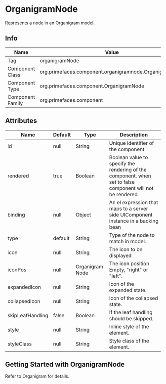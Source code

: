 # OrganigramNode

Represents a node in an Organigram model.

## Info

| Name | Value |
| - | - |
| Tag | organigramNode
| Component Class | org.primefaces.component.organigramnode.OrganigramNode
| Component Type | org.primefaces.component.OrganigramNode
| Component Family | org.primefaces.component |

## Attributes

| Name | Default | Type | Description | 
| --- | --- | --- | --- |
id | null | String | Unique identifier of the component
rendered | true | Boolean | Boolean value to specify the rendering of the component, when set to false component will not be rendered.
binding | null | Object | An el expression that maps to a server side UIComponent instance in a backing bean
type | default | String | Type of the node to match in model.
icon | null | String | The icon to be displayed
iconPos | null | Organigram Node | The icon position. Empty, "right" or "left".
expandedIcon | null | String | Icon of the expanded state.
collapsedIcon | null | String | Icon of the collapsed state.
skipLeafHandling | false | Boolean | If the leaf handling should be skipped.
style | null | String | Inline style of the element.
styleClass | null | String | Style class of the element.

## Getting Started with OrganigramNode
Refer to Organigram for details.

